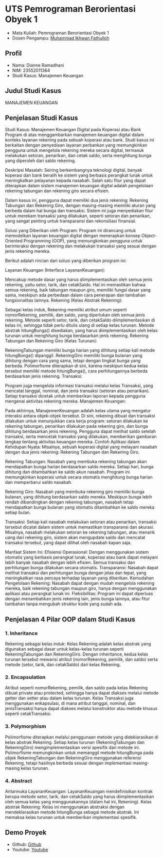 # UTS Pemrograman Berorientasi Obyek 1
<ul>
  <li>Mata Kuliah: Pemrograman Berorientasi Obyek 1</li>
  <li>Dosen Pengampu: <a href="https://github.com/Muhammad-Ikhwan-Fathulloh">Muhammad Ikhwan Fathulloh</a></li>
</ul>

## Profil
<ul>
  <li>Nama: Dianne Ramadhani</li>
  <li>NIM: 23552011364</li>
  <li>Studi Kasus: Manajemen Keuangan</li>
</ul>

## Judul Studi Kasus
<p>MANAJEMEN KEUANGAN</p>

## Penjelasan Studi Kasus
<p>Studi Kasus: Manajemen Keuangan Digital pada Koperasi atau Bank
Program di atas menggambarkan manajemen keuangan digital dalam konteks layanan rekening pada sebuah koperasi atau bank. Studi kasus ini berkaitan dengan penyediaan layanan perbankan yang memungkinkan pengguna untuk mengelola rekening mereka secara digital, termasuk melakukan setoran, penarikan, dan cetak saldo, serta menghitung bunga yang diperoleh dari saldo rekening.

Deskripsi Masalah:
Seiring berkembangnya teknologi digital, banyak koperasi dan bank beralih ke sistem yang berbasis perangkat lunak untuk meningkatkan pelayanan kepada nasabah. Salah satu fitur yang dapat diterapkan dalam sistem manajemen keuangan digital adalah pengelolaan rekening tabungan dan rekening giro secara efisien.

Dalam kasus ini, pengguna dapat memiliki dua jenis rekening: Rekening Tabungan dan Rekening Giro, dengan masing-masing memiliki aturan yang berbeda dalam hal bunga dan transaksi. Sistem ini juga menyediakan fitur untuk merekam transaksi yang dilakukan, seperti setoran dan penarikan, yang sangat penting untuk transparansi dan rekonsiliasi finansial.

Solusi yang Diberikan oleh Program:
Program ini dirancang untuk memodelkan layanan keuangan digital dengan menerapkan konsep Object-Oriented Programming (OOP), yang memungkinkan pengguna untuk berinteraksi dengan rekening dan melakukan transaksi yang sesuai dengan jenis rekening mereka.

Berikut adalah rincian dari solusi yang diberikan program ini:

Layanan Keuangan (Interface LayananKeuangan):

Mencakup metode dasar yang harus diimplementasikan oleh semua jenis rekening, yaitu setor, tarik, dan cetakSaldo.
Hal ini memastikan bahwa semua rekening, baik tabungan maupun giro, memiliki fungsi dasar yang sama, meskipun ada perbedaan dalam cara penerapan dan tambahan fungsionalitas lainnya.
Rekening (Kelas Abstrak Rekening):

Sebagai kelas induk, Rekening memiliki atribut umum seperti nomorRekening, pemilik, dan saldo, yang diperlukan oleh semua jenis rekening.
Metode seperti setor, tarik, dan cetakSaldo diimplementasikan di kelas ini, sehingga tidak perlu ditulis ulang di setiap kelas turunan.
Metode abstrak hitungBunga() disediakan, yang harus diimplementasikan oleh kelas turunan untuk menghitung bunga berdasarkan jenis rekening.
Rekening Tabungan dan Rekening Giro (Kelas Turunan):

RekeningTabungan memiliki bunga harian yang dihitung setiap kali metode hitungBunga() dipanggil.
RekeningGiro memiliki bunga bulanan yang dihitung dengan cara yang sama, tetapi dengan tingkat bunga yang berbeda.
Polimorfisme diterapkan di sini, karena meskipun kedua kelas tersebut memiliki metode hitungBunga(), cara perhitungannya berbeda berdasarkan jenis rekening.
Transaksi:

Program juga mengelola informasi transaksi melalui kelas Transaksi, yang mencatat tanggal, nominal, dan jenis transaksi (setoran atau penarikan).
Setiap transaksi dicetak untuk memberikan laporan kepada pengguna mengenai aktivitas rekening mereka.
Manajemen Keuangan:

Pada akhirnya, ManajemenKeuangan adalah kelas utama yang mengatur interaksi antara objek-objek tersebut.
Di sini, rekening dibuat dan transaksi dilakukan untuk menunjukkan cara kerja program: setoran dilakukan ke rekening tabungan, penarikan dilakukan pada rekening giro, dan bunga dihitung berdasarkan jenis rekening.
Pengguna dapat melihat saldo setelah transaksi, serta mencetak transaksi yang dilakukan, memberikan gambaran lengkap tentang aktivitas keuangan mereka.
Contoh Aplikasi dalam Kehidupan Nyata:
Misalnya, sebuah koperasi digital yang melayani nasabah dengan dua jenis rekening: Rekening Tabungan dan Rekening Giro.

Rekening Tabungan: Nasabah yang membuka rekening tabungan akan mendapatkan bunga harian berdasarkan saldo mereka. Setiap hari, bunga dihitung dan ditambahkan ke saldo akun nasabah. Program ini memungkinkan koperasi untuk secara otomatis menghitung bunga harian dan memperbarui saldo nasabah.

Rekening Giro: Nasabah yang membuka rekening giro memiliki bunga bulanan, yang dihitung berdasarkan saldo mereka. Meskipun bunga lebih rendah dibandingkan dengan rekening tabungan, nasabah tetap mendapatkan bunga bulanan yang otomatis ditambahkan ke saldo mereka setiap bulan.

Transaksi: Setiap kali nasabah melakukan setoran atau penarikan, transaksi tersebut dicatat dalam sistem untuk memastikan transparansi dan akurasi. Misalnya, nasabah melakukan setoran ke rekening tabungan, atau menarik uang dari rekening giro, sistem akan mengupdate saldo dan mencatat transaksi tersebut, yang dapat dilihat oleh nasabah kapan saja.

Manfaat Sistem Ini:
Efisiensi Operasional: Dengan menggunakan sistem otomatis yang berbasis perangkat lunak, koperasi atau bank dapat melayani lebih banyak nasabah dengan lebih efisien. Semua transaksi dan perhitungan bunga dilakukan secara otomatis.
Transparansi: Nasabah dapat melihat transaksi dan perhitungan bunga dengan jelas dan tepat, yang meningkatkan rasa percaya terhadap layanan yang diberikan.
Kemudahan Pengelolaan Rekening: Nasabah dapat dengan mudah mengelola rekening mereka, baik rekening tabungan maupun giro, hanya dengan menggunakan aplikasi atau perangkat lunak ini.
Fleksibilitas: Program ini dapat diperluas dengan menambahkan jenis rekening lain, jenis bunga lainnya, atau fitur tambahan tanpa mengubah struktur kode yang sudah ada.</p>

## Penjelasan 4 Pilar OOP dalam Studi Kasus

### 1. Inheritance
<p>Rekening sebagai kelas induk: Kelas Rekening adalah kelas abstrak yang digunakan sebagai dasar untuk kelas-kelas turunan seperti RekeningTabungan dan RekeningGiro. Dengan inheritance, kedua kelas turunan tersebut mewarisi atribut (nomorRekening, pemilik, dan saldo) serta metode (setor, tarik, dan cetakSaldo) dari kelas Rekening.</p>

### 2. Encapsulation
<p>Atribut seperti nomorRekening, pemilik, dan saldo pada kelas Rekening dibuat private atau protected, sehingga hanya dapat diakses melalui metode getter dan setter atau dalam kelas turunan.
Kelas Transaksi juga menggunakan enkapsulasi, di mana atribut tanggal, nominal, dan jenisTransaksi hanya dapat diakses melalui konstruktor atau metode khusus seperti cetakTransaksi.</p>

### 3. Polymorphism
<p>Polimorfisme diterapkan melalui penggunaan metode </hitungBunga> yang dideklarasikan di kelas abstrak Rekening. Setiap kelas turunan (RekeningTabungan dan RekeningGiro) mengimplementasikan versi spesifik dari metode ini.
Polimorfisme memungkinkan untuk memanggil metode hitungBunga pada objek RekeningTabungan dan RekeningGiro menggunakan referensi Rekening, tetapi hasilnya berbeda sesuai dengan implementasi masing-masing kelas turunan.</p>

### 4. Abstract
<p>Antarmuka LayananKeuangan: LayananKeuangan mendefinisikan kontrak berupa metode setor, tarik, dan cetakSaldo yang harus diimplementasikan oleh semua kelas yang menggunakannya (dalam hal ini, Rekening).
Kelas abstrak Rekening: Kelas ini menggunakan abstraksi dengan mendeklarasikan metode hitungBunga sebagai metode abstrak. Ini memaksa kelas turunan untuk memberikan implementasi spesifik.</p>

## Demo Proyek
<ul>
  <li>Github: <a href="https://youtu.be/z7xEc9xec3Y">Github</a></li>
  <li>Youtube: <a href="">Youtube</a></li>
</ul>
